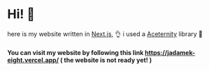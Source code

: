 # Hi! 👋

here is my website written in [Next.js](https://nextjs.org/), 👌
i used a [Aceternity](https://ui.aceternity.com/)  library 📔


#### You can visit my website by following this link https://jadamek-eight.vercel.app/ ( the website is not ready yet! )




